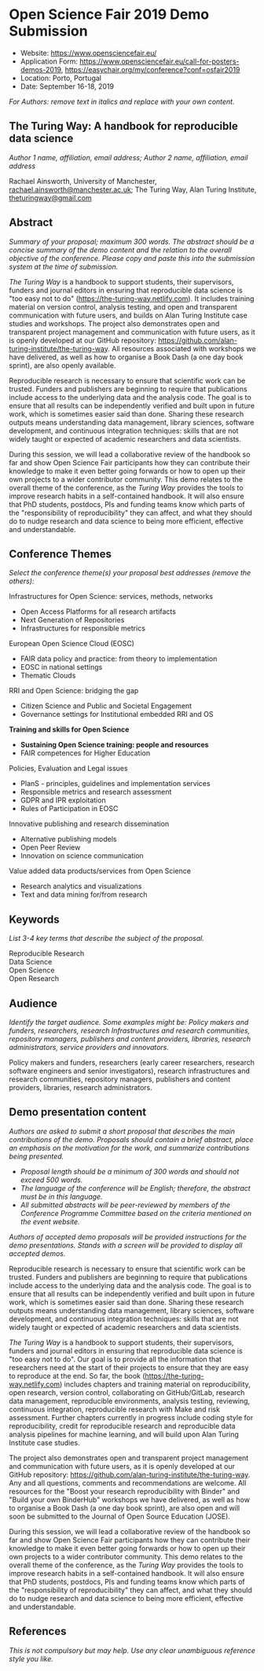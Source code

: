 # Open Science Fair 2019 Demo Submission 

* Website: https://www.opensciencefair.eu/
* Application Form: https://www.opensciencefair.eu/call-for-posters-demos-2019, https://easychair.org/my/conference?conf=osfair2019
* Location: Porto, Portugal
* Date: September 16-18, 2019

*For Authors: remove text in italics and replace with your own content.*

## The Turing Way: A handbook for reproducible data science 

*Author 1 name, affiliation, email address; Author 2 name, affiliation, email address*

Rachael Ainsworth, University of Manchester, rachael.ainsworth@manchester.ac.uk; The Turing Way, Alan Turing Institute, theturingway@gmail.com

## Abstract

*Summary of your proposal; maximum 300 words. The abstract should be a concise summary of the demo content and the relation to the overall objective of the conference. Please copy and paste this into the submission system at the time of submission.*

*The Turing Way* is a handbook to support students, their supervisors, funders and journal editors in ensuring that reproducible data science is "too easy not to do" (https://the-turing-way.netlify.com). 
It includes training material on version control, analysis testing, and open and transparent communication with future users, and builds on Alan Turing Institute case studies and workshops. 
The project also demonstrates open and transparent project management and communication with future users, as it is openly developed at our GitHub repository: https://github.com/alan-turing-institute/the-turing-way. 
All resources associated with workshops we have delivered, as well as how to organise a Book Dash (a one day book sprint), are also openly available.

Reproducible research is necessary to ensure that scientific work can be trusted. 
Funders and publishers are beginning to require that publications include access to the underlying data and the analysis code. 
The goal is to ensure that all results can be independently verified and built upon in future work, which is sometimes easier said than done. 
Sharing these research outputs means understanding data management, library sciences, software development, and continuous integration techniques: skills that are not widely taught or expected of academic researchers and data scientists. 

During this session, we will lead a collaborative review of the handbook so far and show Open Science Fair participants how they can contribute their knowledge to make it even better going forwards or how to open up their own projects to a wider contributor community. 
This demo relates to the overall theme of the conference, as the *Turing Way* provides the tools to improve research habits in a self-contained handbook. 
It will also ensure that PhD students, postdocs, PIs and funding teams know which parts of the "responsibility of reproducibility" they can affect, and what they should do to nudge research and data science to being more efficient, effective and understandable.

## Conference Themes

*Select the conference theme(s) your proposal best addresses (remove the others):*

Infrastructures for Open Science: services, methods, networks
*	Open Access Platforms for all research artifacts
*	Next Generation of Repositories
*	Infrastructures for responsible metrics

European Open Science Cloud (EOSC)
*	FAIR data policy and practice: from theory to implementation
*	EOSC in national settings
*	Thematic Clouds 

RRI and Open Science: bridging the gap
*	Citizen Science and Public and Societal Engagement
*	 Governance settings for Institutional embedded RRI and OS

__Training and skills for Open Science__
*	__Sustaining Open Science training: people and resources__
*	FAIR competences for Higher Education

Policies, Evaluation and Legal issues
*	PlanS - principles, guidelines and implementation services
*	Responsible metrics and research assessment
*	GDPR and IPR exploitation 
*	Rules of Participation in EOSC

Innovative publishing and research dissemination
*	Alternative publishing models 
*	Open Peer Review
*	Innovation on science communication

Value added data products/services from Open Science 
*	Research analytics and visualizations
*	Text and data mining for/from research

## Keywords

*List 3-4 key terms that describe the subject of the proposal.*

Reproducible Research  
Data Science  
Open Science  
Open Research  

## Audience

*Identify the target audience. Some examples might be: Policy makers and funders, researchers, research Infrastructures and research communities, repository managers, publishers and content providers, libraries, research administrators, service providers and innovators.*

Policy makers and funders, researchers (early career researchers, research software engineers and senior investigators), research infrastructures and research communities, repository managers, publishers and content providers, libraries, research administrators.


## Demo presentation content

*Authors are asked to submit a short proposal that describes the main contributions of the demo. Proposals should contain a brief abstract, place an emphasis on the motivation for the work, and summarize contributions being presented.* 

*	_Proposal length should be a minimum of 300 words and should not exceed 500 words._
*	_The language of the conference will be English; therefore, the abstract must be in this language._
*	_All submitted abstracts will be peer-reviewed by members of the Conference Programme Committee based on the criteria mentioned on the event website._

*Authors of accepted demo proposals will be provided instructions for the demo presentations. Stands with a screen will be provided to display all accepted demos.*

Reproducible research is necessary to ensure that scientific work can be trusted. 
Funders and publishers are beginning to require that publications include access to the underlying data and the analysis code. 
The goal is to ensure that all results can be independently verified and built upon in future work, which is sometimes easier said than done. 
Sharing these research outputs means understanding data management, library sciences, software development, and continuous integration techniques: skills that are not widely taught or expected of academic researchers and data scientists. 

*The Turing Way* is a handbook to support students, their supervisors, funders and journal editors in ensuring that reproducible data science is "too easy not to do". 
Our goal is to provide all the information that researchers need at the start of their projects to ensure that they are easy to reproduce at the end. 
So far, the book (https://the-turing-way.netlify.com) includes chapters and training material on reproducibility, open research, version control, collaborating on GitHub/GitLab, research data management, reproducible environments, analysis testing, reviewing, continuous integration, reproducible research with Make and risk assessment. 
Further chapters currently in progress include coding style for reproducibility, credit for reproducible research and reproducible data analysis pipelines for machine learning, and will build upon Alan Turing Institute case studies. 

The project also demonstrates open and transparent project management and communication with future users, as it is openly developed at our GitHub repository: https://github.com/alan-turing-institute/the-turing-way. 
Any and all questions, comments and recommendations are welcome. 
All resources for the "Boost your research reproducibility with Binder" and "Build your own BinderHub" workshops we have delivered, as well as how to organise a Book Dash (a one day book sprint), are also open and will soon be submitted to the Journal of Open Source Education (JOSE).

During this session, we will lead a collaborative review of the handbook so far and show Open Science Fair participants how they can contribute their knowledge to make it even better going forwards or how to open up their own projects to a wider contributor community. 
This demo relates to the overall theme of the conference, as the *Turing Way* provides the tools to improve research habits in a self-contained handbook. 
It will also ensure that PhD students, postdocs, PIs and funding teams know which parts of the "responsibility of reproducibility" they can affect, and what they should do to nudge research and data science to being more efficient, effective and understandable.

## References
*This is not compulsory but may help. Use any clear unambiguous reference style you like.*
